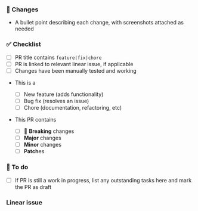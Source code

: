 ### 🌻 Changes

- A bullet point describing each change, with screenshots attached as needed

### ✅ Checklist

- [ ] PR title contains `feature|fix|chore`
- [ ] PR is linked to relevant linear issue, if applicable
- [ ] Changes have been manually tested and working

- This is a

  - [ ] New feature (adds functionality)
  - [ ] Bug fix (resolves an issue)
  - [ ] Chore (documentation, refactoring, etc)

- This PR contains

  - [ ] 🚨 **Breaking** changes
  - [ ] **Major** changes
  - [ ] **Minor** changes
  - [ ] **Patch**es

### 🔧 To do

- [ ] If PR is still a work in progress, list any outstanding tasks here and mark the PR as draft

### Linear issue
<!-- something like "fixes HTN-10" -->
